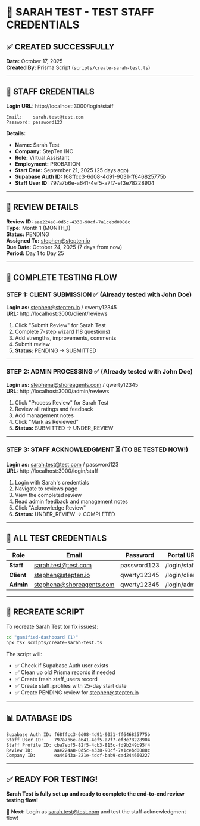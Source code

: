 # 🧪 SARAH TEST - TEST STAFF CREDENTIALS

## ✅ CREATED SUCCESSFULLY

**Date:** October 17, 2025  
**Created By:** Prisma Script (`scripts/create-sarah-test.ts`)

---

## 👤 STAFF CREDENTIALS

**Login URL:** http://localhost:3000/login/staff

```
Email:    sarah.test@test.com
Password: password123
```

**Details:**
- **Name:** Sarah Test
- **Company:** StepTen INC
- **Role:** Virtual Assistant
- **Employment:** PROBATION
- **Start Date:** September 21, 2025 (25 days ago)
- **Supabase Auth ID:** f68ffcc3-6d08-4d91-9031-ff646825775b
- **Staff User ID:** 797a7b6e-a641-4ef5-a7f7-ef3e78228904

---

## 📝 REVIEW DETAILS

**Review ID:** `aae224a8-0d5c-4338-90cf-7a1cebd0088c`  
**Type:** Month 1 (MONTH_1)  
**Status:** PENDING  
**Assigned To:** stephen@stepten.io  
**Due Date:** October 24, 2025 (7 days from now)  
**Period:** Day 1 to Day 25

---

## 🔄 COMPLETE TESTING FLOW

### **STEP 1: CLIENT SUBMISSION** ✅ (Already tested with John Doe)
**Login as:** stephen@stepten.io / qwerty12345  
**URL:** http://localhost:3000/client/reviews

1. Click "Submit Review" for Sarah Test
2. Complete 7-step wizard (18 questions)
3. Add strengths, improvements, comments
4. Submit review
5. **Status:** PENDING → SUBMITTED

---

### **STEP 2: ADMIN PROCESSING** ✅ (Already tested with John Doe)
**Login as:** stephena@shoreagents.com / qwerty12345  
**URL:** http://localhost:3000/admin/reviews

1. Click "Process Review" for Sarah Test
2. Review all ratings and feedback
3. Add management notes
4. Click "Mark as Reviewed"
5. **Status:** SUBMITTED → UNDER_REVIEW

---

### **STEP 3: STAFF ACKNOWLEDGMENT** ⏳ (TO BE TESTED NOW!)
**Login as:** sarah.test@test.com / password123  
**URL:** http://localhost:3000/login/staff

1. Login with Sarah's credentials
2. Navigate to reviews page
3. View the completed review
4. Read admin feedback and management notes
5. Click "Acknowledge Review"
6. **Status:** UNDER_REVIEW → COMPLETED

---

## 🎯 ALL TEST CREDENTIALS

| Role | Email | Password | Portal URL |
|------|-------|----------|------------|
| **Staff** | sarah.test@test.com | password123 | /login/staff |
| **Client** | stephen@stepten.io | qwerty12345 | /login/client |
| **Admin** | stephena@shoreagents.com | qwerty12345 | /login/admin |

---

## 🔧 RECREATE SCRIPT

To recreate Sarah Test (or fix issues):

```bash
cd "gamified-dashboard (1)"
npx tsx scripts/create-sarah-test.ts
```

The script will:
- ✅ Check if Supabase Auth user exists
- ✅ Clean up old Prisma records if needed
- ✅ Create fresh staff_users record
- ✅ Create staff_profiles with 25-day start date
- ✅ Create PENDING review for stephen@stepten.io

---

## 📊 DATABASE IDS

```
Supabase Auth ID: f68ffcc3-6d08-4d91-9031-ff646825775b
Staff User ID:    797a7b6e-a641-4ef5-a7f7-ef3e78228904
Staff Profile ID: cba7ebf5-82f5-4cb3-815c-fd9b249b95f4
Review ID:        aae224a8-0d5c-4338-90cf-7a1cebd0088c
Company ID:       ea44043a-221e-4dcf-bab9-cad244660227
```

---

## ✅ READY FOR TESTING!

**Sarah Test is fully set up and ready to complete the end-to-end review testing flow!**

🚀 **Next:** Login as sarah.test@test.com and test the staff acknowledgment flow!

